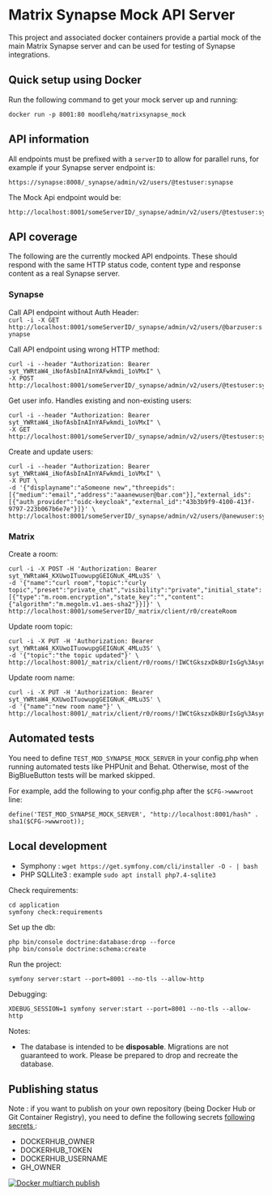 # Matrix Synapse Mock API Server

This project and associated docker containers provide a partial mock of the main Matrix Synapse server and can be used for
testing of Synapse integrations.

## Quick setup using Docker
Run the following command to get your mock server up and running:
   ```
   docker run -p 8001:80 moodlehq/matrixsynapse_mock
   ```

## API information
All endpoints must be prefixed with a `serverID` to allow for parallel runs, for example if your Synapse server endpoint is:

```
https://synapse:8008/_synapse/admin/v2/users/@testuser:synapse
```

The Mock Api endpoint would be:

```
http://localhost:8001/someServerID/_synapse/admin/v2/users/@testuser:synapse
```

## API coverage
The following are the currently mocked API endpoints. These should respond with the same HTTP status code, content type and response content as a real Synapse server.

### Synapse
Call API endpoint without Auth Header:<br/>
`curl -i -X GET http://localhost:8001/someServerID/_synapse/admin/v2/users/@barzuser:synapse`

Call API endpoint using wrong HTTP method:
```
curl -i --header "Authorization: Bearer syt_YWRtaW4_iNofAsbInAInYAFwkmdi_1oVMxI" \
-X POST http://localhost:8001/someServerID/_synapse/admin/v2/users/@testuser:synapse`
```

Get user info. Handles existing and non-existing users:
```
curl -i --header "Authorization: Bearer syt_YWRtaW4_iNofAsbInAInYAFwkmdi_1oVMxI" \
-X GET http://localhost:8001/someServerID/_synapse/admin/v2/users/@testuser:synapse
```

Create and update users:
```
curl -i --header "Authorization: Bearer syt_YWRtaW4_iNofAsbInAInYAFwkmdi_1oVMxI" \
-X PUT \
-d '{"displayname":"aSomeone new","threepids":[{"medium":"email","address":"aaanewuser@bar.com"}],"external_ids":[{"auth_provider":"oidc-keycloak","external_id":"43b3b9f9-4100-413f-9797-223b067b6e7e"}]}' \
http://localhost:8001/someServerID/_synapse/admin/v2/users/@anewuser:synapse
```

### Matrix
Create a room:
```
curl -i -X POST -H 'Authorization: Bearer syt_YWRtaW4_KXUwoITuowupgGEIGNuK_4MLu3S' \
-d '{"name":"curl room","topic":"curly topic","preset":"private_chat","visibility":"private","initial_state":[{"type":"m.room.encryption","state_key":"","content":{"algorithm":"m.megolm.v1.aes-sha2"}}]}' \
http://localhost:8001/someServerID/_matrix/client/r0/createRoom
```

Update room topic:
```
curl -i -X PUT -H 'Authorization: Bearer syt_YWRtaW4_KXUwoITuowupgGEIGNuK_4MLu3S' \
-d '{"topic":"the topic updated"}' \
http://localhost:8001/_matrix/client/r0/rooms/!IWCtGkszxDkBUrIsGg%3Asynapse/state/m.room.topic'
```

Update room name:
```
curl -i -X PUT -H 'Authorization: Bearer syt_YWRtaW4_KXUwoITuowupgGEIGNuK_4MLu3S' \
-d '{"name":"new room name"}' \
http://localhost:8001/_matrix/client/r0/rooms/!IWCtGkszxDkBUrIsGg%3Asynapse/state/m.room.name'
```

## Automated tests
You need to define `TEST_MOD_SYNAPSE_MOCK_SERVER` in your config.php when running automated tests like PHPUnit and Behat.
Otherwise, most of the BigBlueButton tests will be marked skipped.

For example, add the following to your config.php after the `$CFG->wwwroot` line:
   ```
   define('TEST_MOD_SYNAPSE_MOCK_SERVER', "http://localhost:8001/hash" . sha1($CFG->wwwroot));
   ```

## Local development

* Symphony : `wget https://get.symfony.com/cli/installer -O - | bash`
* PHP SQLLite3 : example `sudo apt install php7.4-sqlite3`


Check requirements:

    cd application
    symfony check:requirements

Set up the db:

    php bin/console doctrine:database:drop --force
    php bin/console doctrine:schema:create

Run the project:

    symfony server:start --port=8001 --no-tls --allow-http

Debugging:

    XDEBUG_SESSION=1 symfony server:start --port=8001 --no-tls --allow-http

Notes:

* The database is intended to be **disposable**. Migrations are not guaranteed to work. Please be prepared to drop and
  recreate the database.


## Publishing status

Note : if you want to publish on your own repository (being Docker Hub or Git Container Registry), you need to define the
following secrets [following secrets ](https://docs.github.com/en/actions/security-guides/encrypted-secrets):
* DOCKERHUB_OWNER
* DOCKERHUB_TOKEN
* DOCKERHUB_USERNAME
* GH_OWNER

[![Docker multiarch publish](https://github.com/moodlehq/matrixsynapse_mock/actions/workflows/build_and_publish.yml/badge.svg)](https://github.com/moodlehq/matrixsynapse_mock/actions/workflows/build_and_publish.yml)
